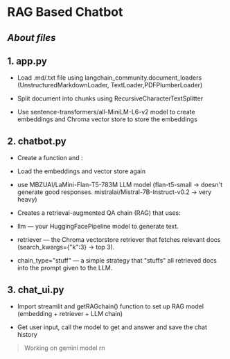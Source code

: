 # RAG Based Chatbot

## _About files_
## 1. app.py

- Load .md/.txt file using langchain_community.document_loaders (UnstructuredMarkdownLoader, TextLoader,PDFPlumberLoader)

- Split document into chunks using RecursiveCharacterTextSplitter

- Use sentence-transformers/all-MiniLM-L6-v2 model to create embeddings and Chroma vector store to store the embeddings

## 2. chatbot.py
- Create a function and : 

-  Load the embeddings and vector store again

- use MBZUAI/LaMini-Flan-T5-783M LLM model (flan-t5-small -> doesn't generate good responses. mistralai/Mistral-7B-Instruct-v0.2 -> very heavy)

- Creates a retrieval-augmented QA chain (RAG) that uses:
 - llm — your HuggingFacePipeline model to generate text.
 - retriever — the Chroma vectorstore retriever that fetches relevant docs (search_kwargs={"k":3} → top 3).
 - chain_type="stuff" — a simple strategy that "stuffs" all retrieved docs into the prompt given to the LLM.

## 3. chat_ui.py

- Import streamlit and getRAGchain() function to set up RAG model (embedding + retriever + LLM chain)

- Get user input, call the model to get and answer and save the chat history


> Working on gemini model rn
